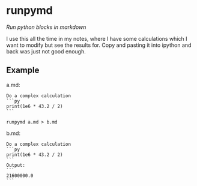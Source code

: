 # runpymd
*Run python blocks in markdown*

I use this all the time in my notes, where I have some calculations which I want to modify but see the results for. Copy and pasting it into ipython and back was just not good enough.


## Example

a.md:
````
Do a complex calculation
```py
print(1e6 * 43.2 / 2)
```
````

`runpymd a.md > b.md`

b.md:
````
Do a complex calculation
```py
print(1e6 * 43.2 / 2)
```
Output:
```
21600000.0
```
````
